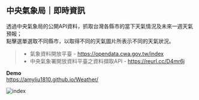 ## 中央氣象局｜即時資訊
透過中央氣象局的公開API資料，抓取台灣各縣市的當下天氣情況及未來一週天氣預報；  
點擊選單選取不同縣市，以取得不同的天氣圖片所表示不同的天氣狀況。</p>

>- 氣象資料開放平臺 - https://opendata.cwa.gov.tw/index  
>- 中央氣象署開放資料平臺之資料擷取API - https://reurl.cc/D4mr6j

**Demo**  
https://amyliu1810.github.io/Weather/

![index](https://github.com/amyliu1810/20231129-Weather/assets/143366312/19d49f32-c6ce-4de7-ab61-b53c8eb4a81c)
